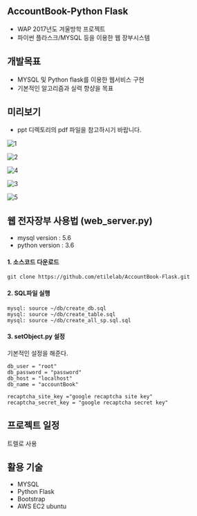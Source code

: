 ## AccountBook-Python Flask
- WAP 2017년도 겨울방학 프로젝트
- 파이썬 플라스크/MYSQL 등을 이용한 웹 장부시스템

## 개발목표
- MYSQL 및 Python flask를 이용한 웹서비스 구현
- 기본적인 알고리즘과 실력 향샹을 목표

## 미리보기
- ppt 디렉토리의 pdf 파일을 참고하시기 바랍니다.

![1](https://user-images.githubusercontent.com/28443896/36150603-9369bd98-1107-11e8-8154-4688a0603ff7.png)

![2](https://user-images.githubusercontent.com/28443896/36150610-97614182-1107-11e8-9620-e8a818987869.png)

![4](https://user-images.githubusercontent.com/28443896/36150615-9b268606-1107-11e8-810a-b337ed79b2ea.png)

![3](https://user-images.githubusercontent.com/28443896/36150618-9b6e86b8-1107-11e8-9611-ec73e6254214.png)

![5](https://user-images.githubusercontent.com/28443896/36150619-9b996de2-1107-11e8-9148-2380a9bd49d1.png)


## 웹 전자장부 사용법 (web_server.py)
- mysql version : 5.6
- python version : 3.6

#### 1. 소스코드 다운로드
`git clone https://github.com/etilelab/AccountBook-Flask.git`


#### 2. SQL파일 실행
```
mysql: source ~/db/create_db.sql
mysql: source ~/db/create_table.sql
mysql: source ~/db/create_all_sp.sql.sql
```
#### 3. setObject.py 설정
기본적인 설정을 해준다.
```
db_user = "root"
db_password = "password"
db_host = "localhost"
db_name = "accountBook"

recaptcha_site_key ="google recaptcha site key"
recaptcha_secret_key = "google recaptcha secret key"
```

## 프로젝트 일정
트렐로 사용


## 활용 기술
- MYSQL
- Python Flask
- Bootstrap
- AWS EC2 ubuntu
